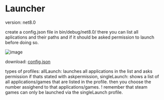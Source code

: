 # Launcher
version: net8.0

create a config.json file in bin/debug/net8.0/
there you can list all aplications and their paths and if it should be asked permission to launch before doing so.

![image](https://github.com/user-attachments/assets/d04faf46-e981-4a04-beb2-28f7b3e4d7dd)

download: [config.json](https://github.com/user-attachments/files/17676569/config.json)


types of profiles: allLaunch: launches all applications in the list and asks permission if thats stated with askpermission, 
singleLaunch: shows a list of all applications/games that are listed in the profile. then you choose the number assighend to that applications/games.
! remember that steam games can only be launched via the singleLaunch profile.

